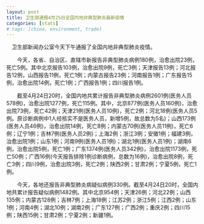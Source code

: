 ```yaml
---
layout: post
title: 卫生部通报4月25日全国内地非典型肺炎最新疫情
categories: [stats]
# tags: [china, environment, trade]
---
```


　卫生部新闻办公室今天下午通报了全国内地非典型肺炎疫情。

　　今天，各省、自治区、直辖市新报告非典型肺炎病例180例，治愈出院23例，死亡5例。其中北京报告103例，治愈出院9例，死亡3例；天津报告13例；河北报告12例，山西报告11例，死亡1例；内蒙古报告23例；河南报告1例；广东报告15例，治愈出院14例，死亡1例；广西报告1例；四川报告1例。


　　截至4月24日20时，全国内地共累计报告非典型肺炎病例2601例(医务人员578例)，治愈出院1277例，死亡115例。其中，北京877例(医务人员160例)，治愈出院73例，死亡42例；天津21例(医务人员10例)，死亡2例；河北18例(医务人员5例。原诊断病例中1人经核实不是医务人员，新增5例，故总数为5名)；山西173例(医务人员46例)，治愈出院14例，死亡8例；内蒙古70例(医务人员11例)，死亡6例；辽宁1例；吉林7例(医务人员2例)；上海2例；浙江3例；安徽1例；福建3例，治愈出院1例；山东1例；河南9例(医务人员1例)；湖北1例(医务人员1例)；湖南6例，治愈出院5例，死亡1例；广东1374例(医务人员342例)，治愈出院1173例，死亡50例；广西16例(今天报告排除1例诊断病例，总数为16例)，治愈出院8例，死亡3例；四川9例，治愈出院3例，死亡2例；陕西2例；甘肃2例；宁夏5例，死亡1例。

　　今天，各地还报告非典型肺炎病疑似病例330例。截至4月24日20时，全国内地共累计报告疑似病例1482例。其中北京954例；天津26例；河北22例；山西135例；内蒙古128例；吉林7例；上海18例；江苏2例；浙江5例；江西2例；山东1例；河南4例；湖北10例；湖南2例；广东127例；广西2例；重庆2例；四川15例；陕西15例；甘肃2例；宁夏2例；新疆1例。
